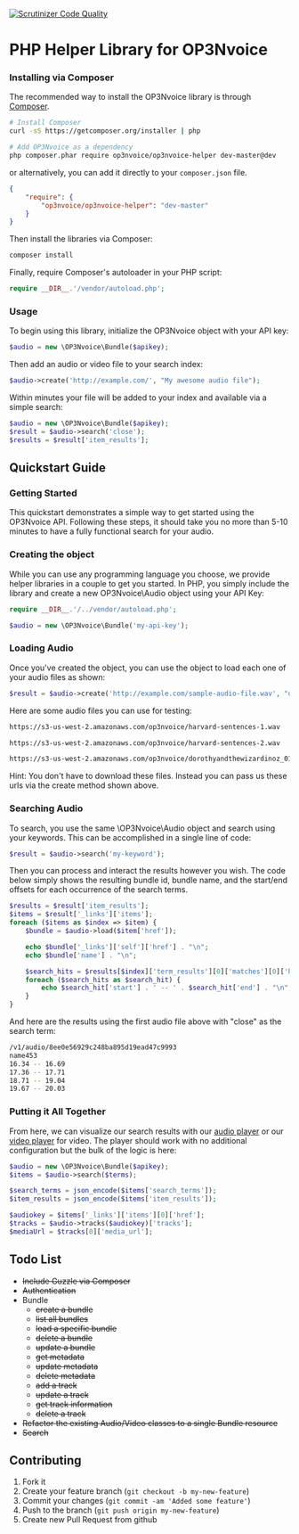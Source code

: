 [![Scrutinizer Code Quality](https://scrutinizer-ci.com/g/OP3Nvoice/op3nvoice-php/badges/quality-score.png?s=461ba0663e453941a097d9b8049ba865c4512617)](https://scrutinizer-ci.com/g/OP3Nvoice/op3nvoice-php/)

PHP Helper Library for OP3Nvoice
================================

### Installing via Composer

The recommended way to install the OP3Nvoice library is through [Composer](http://getcomposer.org).

```bash
# Install Composer
curl -sS https://getcomposer.org/installer | php

# Add OP3Nvoice as a dependency
php composer.phar require op3nvoice/op3nvoice-helper dev-master@dev
```

or alternatively, you can add it directly to your `composer.json` file.

```json
{
    "require": {
        "op3nvoice/op3nvoice-helper": "dev-master"
    }
}
```

Then install the libraries via Composer:

```bash
composer install
```

Finally, require Composer's autoloader in your PHP script:

```php
require __DIR__.'/vendor/autoload.php';
```

### Usage

To begin using this library, initialize the OP3Nvoice object with your API key:

```php
$audio = new \OP3Nvoice\Bundle($apikey);
```

Then add an audio or video file to your search index:

```php
$audio->create('http://example.com/', "My awesome audio file");
```

Within minutes your file will be added to your index and available via a simple search:

```php
$audio = new \OP3Nvoice\Bundle($apikey);
$result = $audio->search('close');
$results = $result['item_results'];
```

## Quickstart Guide

### Getting Started
This quickstart demonstrates a simple way to get started using the OP3Nvoice API. Following these steps, it should take you no more than 5-10 minutes to have a fully functional search for your audio.

### Creating the object

While you can use any programming language you choose, we provide helper libraries in a couple to get you started. In PHP, you simply include the library and create a new OP3Nvoice\Audio object using your API Key:

```php
require __DIR__.'/../vendor/autoload.php';

$audio = new \OP3Nvoice\Bundle('my-api-key');
```

### Loading Audio

Once you've created the object, you can use the object to load each one of your audio files as shown:

```php
$result = $audio->create('http://example.com/sample-audio-file.wav', "optional bundle name");
```

Here are some audio files you can use for testing:

```bash
https://s3-us-west-2.amazonaws.com/op3nvoice/harvard-sentences-1.wav

https://s3-us-west-2.amazonaws.com/op3nvoice/harvard-sentences-2.wav

https://s3-us-west-2.amazonaws.com/op3nvoice/dorothyandthewizardinoz_01_baum_64kb.mp3
```

Hint: You don't have to download these files. Instead you can pass us these urls via the create method shown above.

### Searching Audio

To search, you use the same \OP3Nvoice\Audio object and search using your keywords. This can be accomplished in a single line of code:

```php
$result = $audio->search('my-keyword');
```

Then you can process and interact the results however you wish. The code below simply shows the resulting bundle id, bundle name, and the start/end offsets for each occurrence of the search terms.

```php
$results = $result['item_results'];
$items = $result['_links']['items'];
foreach ($items as $index => $item) {
    $bundle = $audio->load($item['href']);

    echo $bundle['_links']['self']['href'] . "\n";
    echo $bundle['name'] . "\n";

    $search_hits = $results[$index]['term_results'][0]['matches'][0]['hits'];
    foreach ($search_hits as $search_hit) {
        echo $search_hit['start'] . ' -- ' . $search_hit['end'] . "\n";
    }
}
```

And here are the results using the first audio file above with "close" as the search term:

```bash
/v1/audio/8ee0e56929c248ba895d19ead47c9993
name453
16.34 -- 16.69
17.36 -- 17.71
18.71 -- 19.04
19.67 -- 20.03
```

### Putting it All Together

From here, we can visualize our search results with our [audio player](https://github.com/OP3Nvoice/op3nvoice-audio-player)
or our [video player](https://github.com/OP3Nvoice/op3nvoice-video-player) for video. The player should work with no
additional configuration but the bulk of the logic is here:

```php
$audio = new \OP3Nvoice\Bundle($apikey);
$items = $audio->search($terms);

$search_terms = json_encode($items['search_terms']);
$item_results = json_encode($items['item_results']);

$audiokey = $items['_links']['items'][0]['href'];
$tracks = $audio->tracks($audiokey)['tracks'];
$mediaUrl = $tracks[0]['media_url'];
```

## Todo List

* ~~Include Guzzle via Composer~~
* ~~Authentication~~
* Bundle
  * ~~create a bundle~~
  * ~~list all bundles~~
  * ~~load a specific bundle~~
  * ~~delete a bundle~~
  * ~~update a bundle~~
  * ~~get metadata~~
  * ~~update metadata~~
  * ~~delete metadata~~
  * ~~add a track~~
  * ~~update a track~~
  * ~~get track information~~
  * ~~delete a track~~
* ~~Refactor the existing Audio/Video classes to a single Bundle resource~~
* ~~Search~~

## Contributing

1. Fork it
2. Create your feature branch (`git checkout -b my-new-feature`)
3. Commit your changes (`git commit -am 'Added some feature'`)
4. Push to the branch (`git push origin my-new-feature`)
5. Create new Pull Request from github
